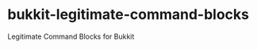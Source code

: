 bukkit-legitimate-command-blocks
================================

Legitimate Command Blocks for Bukkit
